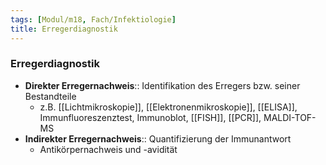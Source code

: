```yaml
---
tags: [Modul/m18, Fach/Infektiologie]
title: Erregerdiagnostik
---
```

### Erregerdiagnostik
- **Direkter Erregernachweis**:: Identifikation des Erregers bzw. seiner Bestandteile
	- z.B. [[Lichtmikroskopie]], [[Elektronenmikroskopie]], [[ELISA]], Immunfluoreszenztest, Immunoblot, [[FISH]], [[PCR]], MALDI-TOF-MS
- **Indirekter Erregernachweis**:: Quantifizierung der Immunantwort
	- Antikörpernachweis und -avidität